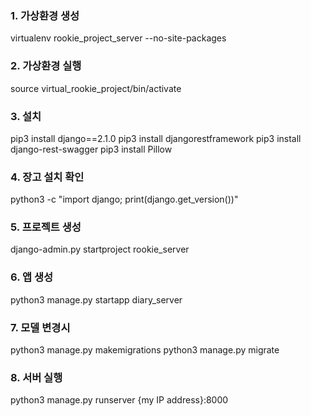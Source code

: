 ### 1. 가상환경 생성
virtualenv rookie_project_server --no-site-packages

### 2. 가상환경 실행
source virtual_rookie_project/bin/activate

### 3. 설치
pip3 install django==2.1.0
pip3 install djangorestframework
pip3 install django-rest-swagger
pip3 install Pillow

### 4. 장고 설치 확인
python3 -c "import django; print(django.get_version())"

### 5. 프로젝트 생성
django-admin.py startproject rookie_server

### 6. 앱 생성
python3 manage.py startapp diary_server

### 7. 모델 변경시
python3 manage.py makemigrations
python3 manage.py migrate

### 8. 서버 실행
python3 manage.py runserver {my IP address}:8000
